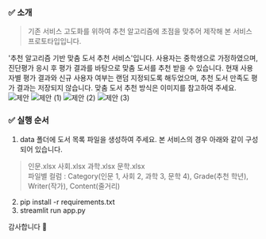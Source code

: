 ### ✅ 소개
>기존 서비스 고도화를 위하여 추천 알고리즘에 초점을 맞추어 제작해 본 서비스 프로토타입입니다.

'추천 알고리즘 기반 맞춤 도서 추천 서비스'입니다. 사용자는 중학생으로 가정하였으며, 진단평가 응시 후 평가 결과를 바탕으로 맞춤 도서를 추천 받을 수 있습니다.
현재 사용자별 평가 결과와 신규 사용자 여부는 랜덤 지정되도록 해두었으며, 추천 도서 만족도 평가 결과는 저장되지 않습니다.
맞춤 도서 추천 방식은 이미지를 참고하여 주세요.
![제안](https://github.com/user-attachments/assets/82112f34-24ce-4725-ae98-79d77069a4c0)
![제안 (1)](https://github.com/user-attachments/assets/5310431e-aafd-4833-91a3-cee68cea254b)
![제안 (2)](https://github.com/user-attachments/assets/68d6a328-5bae-401f-a7f0-d338052ff207)
![제안 (3)](https://github.com/user-attachments/assets/b04675f2-f6f2-43e1-81a5-24830ec8c159)

### ✅ 실행 순서
1. data 폴더에 도서 목록 파일을 생성하여 주세요. 본 서비스의 경우 아래와 같이 구성되어 있습니다.
>인문.xlsx
사회.xlsx
과학.xlsx
문학.xlsx<br>
파일별 컬럼 : Category(인문 1, 사회 2, 과학 3, 문학 4), Grade(추천 학년), Writer(작가), Content(줄거리)
2. pip install -r requirements.txt
3. streamlit run app.py

감사합니다 🙌
